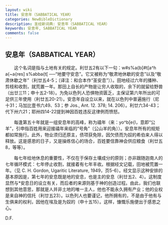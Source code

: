 ```yaml
---
layout: wiki
title: 安息年（SABBATICAL YEAR）
categories: NewBibleDictionary
description: 圣经新词典: 安息年（SABBATICAL YEAR）
keywords: 安息年, SABBATICAL YEAR
comments: false
---
```


## 安息年（SABBATICAL YEAR）

　　这个名词是指与土地有关的规定。利廿五2有以下一句：w#s%a{b[#t[a^h a{~a{res] s%abba{t[ ──“地要守安息”。它又被称为“敬肃地休歇的安息”以及“敬肃休歇之年”（利廿五4-5；〔译注：和合本作“圣安息”〕）。田地经过六年的播种、剪枝和收割，就荒置一年。那田上自长的产物是让穷人收取的，余下的就留给野兽（出廿三11；申十五2-18）。为免以色列人恐惧物资匮乏，主保证第六年所出的可足供三年使用（利廿五20-21）。安息年自设立以来，就在以色列中普遍施行（尼十31；马加比壹书六49、53；参 Jos., Ant. 12. 378; 14. 206）。利廿六34-43；代下卅六21；耶卅四14-22提到神因百姓违反这律例而愤怒。

　　每逢第五十年就是一组安息年的高峰，称为禧年（来：yo^b[e{l，意即“公羊”，引申指百姓用来迎接禧年来临的“号角”〔公山羊的角〕）。安息年所有的规矩都如常施行。此外，物业须归还原主，债项获免除，因欠债而为奴的希伯来人得以释放。这是感恩的日子，又是操练信心的场合，百姓要信靠神会供应粮食（利廿五8，等等）。

　　每七年给地休息的重要性，不仅在于保存土壤成分的原则；亦非跟随迦南人的七年循环模式：七年停止收割，就接着有七年丰收。根据经文记载，田地被荒置一年。（见 C. H. Gordon, Ugaritic Literature, 1949，页5-6）。经文显示这种安排的基本原因是，第七年的安息既是地的安息，也是主的安息（利廿五2、4）。这制度显然与*安息日的设立有关，而后者的来源则基于神的创造过程。由此，我们也联想到其他意思，那就是人并非土地的唯一主人，他也不能永久拥有产业；他的业权是来自神的信托（利廿五23）。以色列人也要谨记，他所拥有的，不是由于他有与生俱来的权利，因他在埃及是为奴的（申十五15）。这样，慷慨乐施便出于感恩之心。

D.F.








